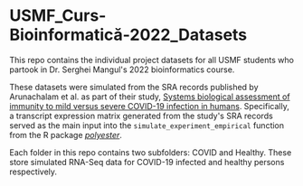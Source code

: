 # USMF_Curs-Bioinformatică-2022_Datasets
This repo contains the individual project datasets for all USMF students who partook in Dr. Serghei Mangul's 2022 bioinformatics course.

These datasets were simulated from the SRA records published by Arunachalam et al. as part of their study, [Systems biological assessment of immunity to mild versus severe COVID-19 infection in humans](https://www.science.org/doi/10.1126/science.abc6261).
Specifically, a transcript expression matrix generated from the study's SRA records served as the main input into the `simulate_experiment_empirical` function from the R package [_polyester_](https://github.com/alyssafrazee/polyester).

Each folder in this repo contains two subfolders: COVID and Healthy. These store simulated RNA-Seq data for COVID-19 infected and healthy persons respectively.
